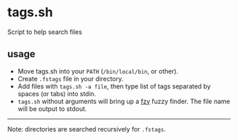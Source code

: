 <!-- 20.06 2020 -->

# tags.sh
Script to help search files

## usage
- Move tags.sh into your `PATH` (`/bin/local/bin`, or other).
- Create `.fstags` file in your directory.
- Add files with `tags.sh -a file`,
  then type list of tags separated by spaces (or tabs) into stdin.
- `tags.sh` without arguments
  will bring up a [fzy](https://github.com/jhawthorn/fzy) fuzzy finder.
  The file name will be output to stdout.

---

Note: directories are searched recursively for `.fstags`.

